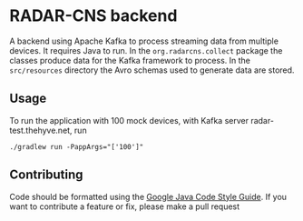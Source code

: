 # RADAR-CNS backend

A backend using Apache Kafka to process streaming data from multiple devices. It requires Java to run. In the `org.radarcns.collect` package the classes produce data for the Kafka framework to process. In the `src/resources` directory the Avro schemas used to generate data are stored.

## Usage

To run the application with 100 mock devices, with Kafka server radar-test.thehyve.net, run

```shell
./gradlew run -PappArgs="['100']"
```

## Contributing

Code should be formatted using the [Google Java Code Style Guide](https://google.github.io/styleguide/javaguide.html). If you want to contribute a feature or fix, please make a pull request
